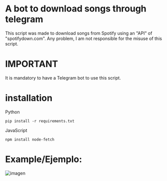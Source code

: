 # A bot to download songs through telegram
This script was made to download songs from Spotify using an "API" of "spotifydown.com". Any problem, I am not responsible for the misuse of this script.

# IMPORTANT
It is mandatory to have a Telegram bot to use this script.

# installation
Python
```
pip install -r requirements.txt
```
JavaScript
```
npm install node-fetch
```
# Example/Ejemplo:

![imagen](https://github.com/user-attachments/assets/98b8b4d5-5248-446f-bd31-c62f7ba75a76)
